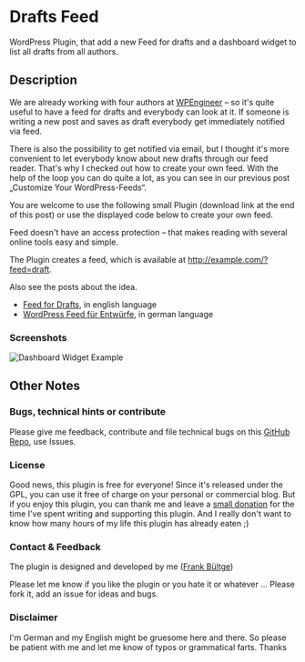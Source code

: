 # Drafts Feed
WordPress Plugin, that add a new Feed for drafts and a dashboard widget to list all drafts from all authors.

## Description
We are already working with four authors at [WPEngineer](http://wpengineer.com) – so it's quite useful to have a feed for drafts and everybody can look at it. If someone is writing a new post and saves as draft everybody get immediately notified via feed.

There is also the possibility to get notified via email, but I thought it's more convenient to let everybody know about new drafts through our feed reader. That's why I checked out how to create your own feed. With the help of the loop you can do quite a lot, as you can see in our previous post „Customize Your WordPress-Feeds“.

You are welcome to use the following small Plugin (download link at the end of this post) or use the displayed code below to create your own feed.

Feed doesn't have an access protection – that makes reading with several online tools easy and simple.

The Plugin creates a feed, which is available at http://example.com/?feed=draft.

Also see the posts about the idea.
 * [Feed for Drafts](http://wpengineer.com/424/feed-for-drafts-plugin/), in english language
 * [WordPress Feed für Entwürfe](http://bueltge.de/wordpress-feed-fuer-entwuerfe/829/), in german language

### Screenshots
 ![Dashboard Widget Example](https://raw.github.com/bueltge/Drafts-Feed/master/screenshot-1.png "Dashboard Widget Example")

## Other Notes
### Bugs, technical hints or contribute
Please give me feedback, contribute and file technical bugs on this 
[GitHub Repo](https://github.com/bueltge/Drafts-Feed/issues), use Issues.

### License
Good news, this plugin is free for everyone! Since it's released under the GPL, 
you can use it free of charge on your personal or commercial blog. But if you enjoy this plugin, 
you can thank me and leave a 
[small donation](https://www.paypal.com/cgi-bin/webscr?cmd=_s-xclick&hosted_button_id=6069955 "Paypal Donate link") 
for the time I've spent writing and supporting this plugin. 
And I really don't want to know how many hours of my life this plugin has already eaten ;)

### Contact & Feedback
The plugin is designed and developed by me ([Frank Bültge](http://bueltge.de))

Please let me know if you like the plugin or you hate it or whatever ... 
Please fork it, add an issue for ideas and bugs.

### Disclaimer
I'm German and my English might be gruesome here and there. 
So please be patient with me and let me know of typos or grammatical farts. Thanks

